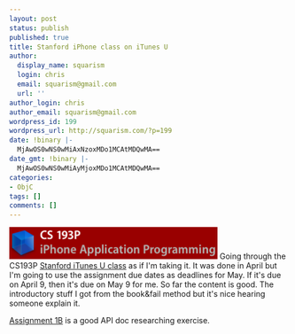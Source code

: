 ```yaml
---
layout: post
status: publish
published: true
title: Stanford iPhone class on iTunes U
author:
  display_name: squarism
  login: chris
  email: squarism@gmail.com
  url: ''
author_login: chris
author_email: squarism@gmail.com
wordpress_id: 199
wordpress_url: http://squarism.com/?p=199
date: !binary |-
  MjAwOS0wNS0wMiAxNzoxMDo1MCAtMDQwMA==
date_gmt: !binary |-
  MjAwOS0wNS0wMiAyMjoxMDo1MCAtMDQwMA==
categories:
- ObjC
tags: []
comments: []
---
```

<p><img src="/uploads/2009/05/cs193p.png" alt="cs193p" title="cs193p" width="376" height="58" class="aligncenter size-full wp-image-202" />
Going through the CS193P <a href="http://itunes.stanford.edu/">Stanford iTunes U class</a> as if I'm taking it.  It was done in April but I'm going to use the assignment due dates as deadlines for May.  If it's due on April 9, then it's due on May 9 for me.  So far the content is good.  The introductory stuff I got from the book&fail method but it's nice hearing someone explain it.</p>
<p><a href="http://www.stanford.edu/class/cs193p/downloads/Assignment1B.pdf">Assignment 1B</a> is a good API doc researching exercise.</p>
